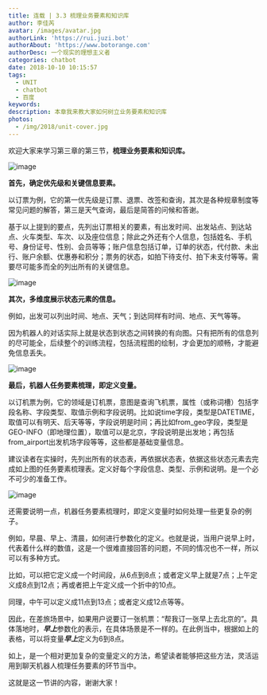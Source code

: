 ```yaml
---
title: 连载 | 3.3 梳理业务要素和知识库
author: 李佳芮
avatar: /images/avatar.jpg
authorLink: 'https://rui.juzi.bot'
authorAbout: 'https://www.botorange.com'
authorDesc: 一个现实的理想主义者
categories: chatbot
date: 2018-10-10 10:15:57
tags: 
  - UNIT
  - chatbot
  - 百度
keywords:
description: 本章我来教大家如何树立业务要素和知识库
photos:
  - /img/2018/unit-cover.jpg
---
```


欢迎大家来学习第三章的第三节，**梳理业务要素和知识库。**

![image](/img/2018/unit-3-3-1.jpeg)

**首先，确定优先级和关键信息要素。**

以订票为例，它的第一优先级是订票、退票、改签和查询，其次是各种规章制度等常见问题的解答，第三是天气查询，最后是简答的问候和答谢。

基于以上提到的要点，先列出订票相关的要素，有出发时间、出发站点、到达站点、火车类型、车次、以及座位信息；除此之外还有个人信息，包括姓名、手机号、身份证号、性别、会员等等；账户信息包括订单，订单的状态，代付款、未出行、账户余额、优惠券和积分；票务的状态，如拍下待支付、拍下未支付等等。需要尽可能多而全的列出所有的关键信息。

![image](/img/2018/unit-3-3-2.jpeg)

**其次，多维度展示状态元素的信息。**

例如，出发可以列出时间、地点、天气；到达同样有时间、地点、天气等等。

因为机器人的对话实际上就是状态到状态之间转换的有向图。只有把所有的信息列的尽可能全，后续整个的训练流程，包括流程图的绘制，才会更加的顺畅，才能避免信息丢失。

![image](/img/2018/unit-3-3-3.jpeg)

**最后，机器人任务要素梳理，即定义变量。**

以订机票为例，它的领域是订机票，意图是查询飞机票，属性（或称词槽）包括字段名称、字段类型、取值示例和字段说明。比如说time字段，类型是DATETIME，取值可以有明天、后天等等，字段说明是时间；再比如from_geo字段，类型是GEO-INFO（即地理位置），取值可以是北京，字段说明是出发地；再包括from_airport出发机场字段等等，这些都是基础变量信息。

建议读者在实操时，先列出所有的状态表，再依据状态表，依据这些状态元素去完成如上图的任务要素梳理表。定义好每个字段信息、类型、示例和说明。是一个必不可少的准备工作。

![image](/img/2018/unit-3-3-4.jpeg)

还需要说明一点，机器任务要素梳理时，即定义变量时如何处理一些更复杂的例子。

例如，早晨、早上、清晨，如何进行参数化的定义。也就是说，当用户说早上时，代表着什么样的数值，这是一个很难直接回答的问题，不同的情况也不一样，所以可以有多种方式。

比如，可以把它定义成一个时间段，从6点到8点；或者定义早上就是7点；上午定义成8点到12点；再或者把上午定义成一个折中的10点。

同理，中午可以定义成11点到13点；或者定义成12点等等。

因此，在差旅场景中，如果用户说要订一张机票：“帮我订一张早上去北京的”。具体落地时，***早上***参数化的表示，在具体场景是不一样的。在此例当中，根据如上的表格，可以将变量***早上***定义为6到8点。

如上，是一个相对更加复杂的变量定义的方法，希望读者能够把这些方法，灵活运用到聊天机器人梳理任务要素的环节当中。

这就是这一节讲的内容，谢谢大家！
